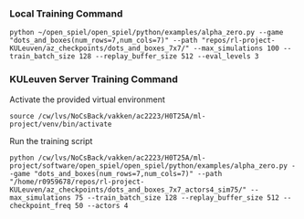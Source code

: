 ### Local Training Command
```
python ~/open_spiel/open_spiel/python/examples/alpha_zero.py --game "dots_and_boxes(num_rows=7,num_cols=7)" --path "repos/rl-project-KULeuven/az_checkpoints/dots_and_boxes_7x7/" --max_simulations 100 --train_batch_size 128 --replay_buffer_size 512 --eval_levels 3
```

### KULeuven Server Training Command
Activate the provided virtual environment
```
source /cw/lvs/NoCsBack/vakken/ac2223/H0T25A/ml-project/venv/bin/activate
```

Run the training script
```
python /cw/lvs/NoCsBack/vakken/ac2223/H0T25A/ml-project/software/open_spiel/open_spiel/python/examples/alpha_zero.py --game "dots_and_boxes(num_rows=7,num_cols=7)" --path "/home/r0959678/repos/rl-project-KULeuven/az_checkpoints/dots_and_boxes_7x7_actors4_sim75/" --max_simulations 75 --train_batch_size 128 --replay_buffer_size 512 --checkpoint_freq 50 --actors 4
```